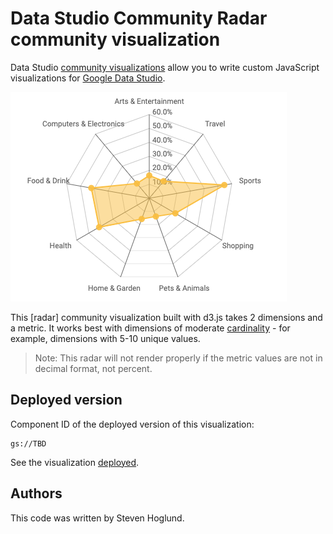 # Data Studio Community Radar community visualization

Data Studio [community visualizations][community viz] allow you to write custom
JavaScript visualizations for [Google Data Studio][datastudio].

![Radar Chart](./src/radar.png)

This [radar] community visualization built with d3.js takes 2 dimensions and a metric. It works best with dimensions of moderate [cardinality] - for example, dimensions with 5-10 unique values.

> Note: This radar will not render properly if the metric values are not in decimal format, not percent.

## Deployed version

Component ID of the deployed version of this visualization:

```
gs://TBD
```

See the visualization [deployed].

## Authors

This code was written by Steven Hoglund.

[community viz]: http://developers.google.com/datastudio/visualization
[datastudio]: https://datastudio.google.com
[cardinality]: https://en.wikipedia.org/wiki/Cardinality
[deployed]: TBD
